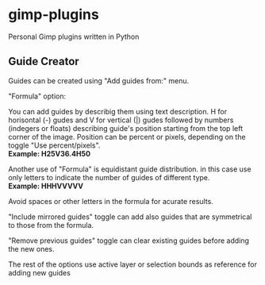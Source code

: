 # gimp-plugins
Personal Gimp plugins written in Python

<h2>Guide Creator</h2>

Guides can be created using "Add guides from:" menu.

"Formula" option:

You can add guides by describig them using text description.
H for horisontal (-) gudes and V for vertical (|) gudes followed by numbers (indegers or floats) describing guide's position starting from the top left corner of the image. Position can be percent or pixels, depending on the toggle "Use percent/pixels".</br>
<b>Example: H25V36.4H50</b>

Another use of "Formula" is equidistant guide distribution.
in this case use only letters to indicate the number of guides of different type.</br>
<b>Example: HHHVVVVV</b>

Avoid spaces or other letters in the formula for acurate results.

"Include mirrored guides" toggle can add also guides that are symmetrical to those from the formula.

"Remove previous guides" toggle can clear existing guides before adding the new ones.

The rest of the options use active layer or selection bounds as reference for adding new guides
